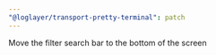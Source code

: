 ```yaml
---
"@loglayer/transport-pretty-terminal": patch
---
```


Move the filter search bar to the bottom of the screen

